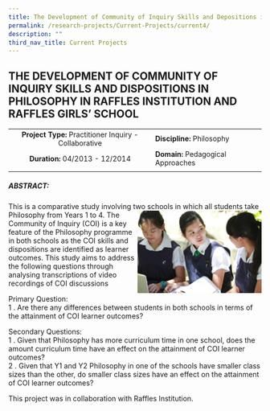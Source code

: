 ```yaml
---
title: The Development of Community of Inquiry Skills and Depositions in Philosophy
permalink: /research-projects/Current-Projects/current4/
description: ""
third_nav_title: Current Projects
---
```

## THE DEVELOPMENT OF COMMUNITY OF INQUIRY SKILLS AND DISPOSITIONS IN PHILOSOPHY IN RAFFLES INSTITUTION AND RAFFLES GIRLS’ SCHOOL

|   |   |
|:-:|---|
|  **Project Type:** Practitioner Inquiry - Collaborative | **Discipline:** Philosophy  |
| **Duration:** 04/2013 - 12/2014  |**Domain:** Pedagogical Approaches   |
|   |   |

##### ABSTRACT:

This is a comparative study involving two schools in which all students take Philosophy from Years 1 to 4. The
<img src="/images/eryang_shujuin_COI.jpg" style="width:49%" align=right>
Community of Inquiry (COI) is a key feature of the Philosophy programme in both schools as the COI skills and dispositions are identified as learner outcomes. This study aims to address the following questions through analysing transcriptions of video recordings of COI discussions

Primary Question:<br>
1 \.  Are there any differences between students in both schools in terms of the attainment of COI learner outcomes?

Secondary Questions:<br>
1 \.  Given that Philosophy has more curriculum time in one school, does the amount curriculum time have an effect on the attainment of COI learner outcomes?<br>
2 \.  Given that Y1 and Y2 Philosophy in one of the schools have smaller class sizes than the other, do smaller class sizes have an effect on the attainment of COI learner outcomes?

This project was in collaboration with Raffles Institution.